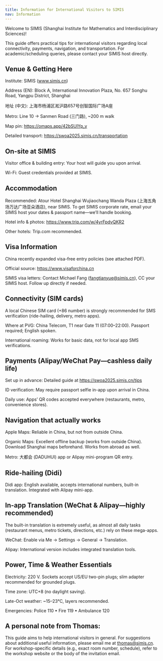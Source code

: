 ```yaml
---
title: Information for International Visitors to SIMIS
nav: Information
---
```


Welcome to SIMIS (Shanghai Institute for Mathematics and Interdisciplinary Sciences)!

This guide offers practical tips for international visitors regarding local connectivity, payments, navigation, and transportation. For academic/scheduling queries, please contact your SIMIS host directly.

## Venue & Getting Here

Institute: SIMIS (www.simis.cn)

Address (EN): Block A, International Innovation Plaza, No. 657 Songhu Road, Yangpu District, Shanghai

地址 (中文): 上海市杨浦区淞沪路657号创智国际广场A座

Metro: Line 10 → Sanmen Road (三门路), ~200 m walk

Map pin: https://omaps.app/42bSUlYp_y

Detailed transport: https://swoa2025.simis.cn/transportation

## On-site at SIMIS

Visitor office & building entry: Your host will guide you upon arrival.

Wi-Fi: Guest credentials provided at SIMIS.

## Accommodation

Recommended: Atour Hotel Shanghai Wujiaochang Wanda Plaza (上海五角场万达广场亚朵酒店), near SIMIS. To get SIMIS corporate rate, email your SIMIS host your dates & passport name—we’ll handle booking.

Hotel info & photos: https://www.trip.com/w/4yrFpdvQKR2

Other hotels: Trip.com recommended.

## Visa Information

China recently expanded visa-free entry policies (see attached PDF).

Official source: https://www.visaforchina.cn

SIMIS visa letters: Contact Michael Fang (fangtianyue@simis.cn), CC your SIMIS host. Follow up directly if needed.

## Connectivity (SIM cards)

A local Chinese SIM card (+86 number) is strongly recommended for SMS verification (ride-hailing, delivery, metro apps).

Where at PVG: China Telecom, T1 near Gate 11 (07:00–22:00). Passport required; English spoken.

International roaming: Works for basic data, not for local app SMS verifications.

## Payments (Alipay/WeChat Pay—cashless daily life)

Set up in advance: Detailed guide at https://swoa2025.simis.cn/tips

ID verification: May require passport selfie in-app upon arrival in China.

Daily use: Apps’ QR codes accepted everywhere (restaurants, metro, convenience stores).

## Navigation that actually works

Apple Maps: Reliable in China, but not from outside China.

Organic Maps: Excellent offline backup (works from outside China). Download Shanghai maps beforehand. Works from abroad as well.

Metro: 大都会 (DADUHUI) app or Alipay mini-program QR entry.

## Ride-hailing (Didi)

Didi app: English available, accepts international numbers, built-in translation. Integrated with Alipay mini-app.

## In-app Translation (WeChat & Alipay—highly recommended)

The built-in translation is extremely useful, as almost all daily tasks (restaurant menus, metro tickets, directions, etc.) rely on these mega-apps.

WeChat: Enable via Me → Settings → General → Translation.

Alipay: International version includes integrated translation tools.

## Power, Time & Weather Essentials

Electricity: 220 V. Sockets accept US/EU two-pin plugs; slim adapter recommended for grounded plugs.

Time zone: UTC+8 (no daylight saving).

Late-Oct weather: ~15–23°C, layers recommended.

Emergencies: Police 110 • Fire 119 • Ambulance 120

## A personal note from Thomas:

This guide aims to help international visitors in general. For suggestions about additional useful information, please email me at thomas@simis.cn. For workshop-specific details (e.g., exact room number, schedule), refer to the workshop website or the body of the invitation email.


